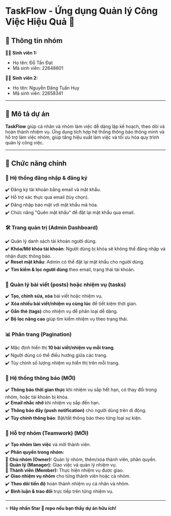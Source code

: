 # TaskFlow - Ứng dụng Quản lý Công Việc Hiệu Quả 🚀

## 📝 Thông tin nhóm

👨‍🎓 **Sinh viên 1:**  
- Họ tên: Đỗ Tấn Đạt  
- Mã sinh viên: 22648601  

👨‍🎓 **Sinh viên 2:**  
- Họ tên: Nguyễn Đăng Tuấn Huy  
- Mã sinh viên: 22658341  

---

## 📌 Mô tả dự án
**TaskFlow** giúp cá nhân và nhóm làm việc dễ dàng lập kế hoạch, theo dõi và hoàn thành nhiệm vụ. Ứng dụng tích hợp hệ thống thông báo thông minh và hỗ trợ làm việc nhóm, giúp tăng hiệu suất làm việc và tối ưu hóa quy trình quản lý công việc.

---

## 🌟 Chức năng chính

### 🔐 Hệ thống đăng nhập & đăng ký
✔️ Đăng ký tài khoản bằng email và mật khẩu.  
✔️ Hỗ trợ xác thực qua email (tùy chọn).  
✔️ Đăng nhập bảo mật với mật khẩu mã hóa.  
✔️ Chức năng "Quên mật khẩu" để đặt lại mật khẩu qua email.  

### 🛠️ Trang quản trị (Admin Dashboard)
✔️ Quản lý danh sách tài khoản người dùng.  
✔️ **Khóa/Mở khóa tài khoản**: Người dùng bị khóa sẽ không thể đăng nhập và nhận được thông báo.  
✔️ **Reset mật khẩu**: Admin có thể đặt lại mật khẩu cho người dùng.  
✔️ **Tìm kiếm & lọc người dùng** theo email, trạng thái tài khoản.  

### 📝 Quản lý bài viết (posts) hoặc nhiệm vụ (tasks)
✔️ **Tạo, chỉnh sửa, xóa** bài viết hoặc nhiệm vụ.  
✔️ **Xóa nhiều bài viết/nhiệm vụ cùng lúc** để tiết kiệm thời gian.  
✔️ **Gắn thẻ (tags)** cho nhiệm vụ để phân loại dễ dàng.  
✔️ **Bộ lọc nâng cao** giúp tìm kiếm nhiệm vụ theo trạng thái.  

### 📊 Phân trang (Pagination)
✔️ Mặc định hiển thị **10 bài viết/nhiệm vụ mỗi trang**.  
✔️ Người dùng có thể điều hướng giữa các trang.  
✔️ Tùy chỉnh số lượng nhiệm vụ hiển thị trên mỗi trang.  

### 🔔 Hệ thống thông báo (MỚI)
✔️ **Thông báo thời gian thực** khi nhiệm vụ sắp hết hạn, có thay đổi trong nhóm, hoặc tài khoản bị khóa.  
✔️ **Email nhắc nhở** khi nhiệm vụ sắp đến hạn.  
✔️ **Thông báo đẩy (push notification)** cho người dùng trên di động.  
✔️ **Tùy chỉnh thông báo**: Bật/tắt thông báo theo từng loại sự kiện.  

### 👥 Hỗ trợ nhóm (Teamwork) (MỚI)
✔️ **Tạo nhóm làm việc** và mời thành viên.  
✔️ **Phân quyền trong nhóm:**  
   🔹 **Chủ nhóm (Owner):** Quản lý nhóm, thêm/xóa thành viên, phân quyền.  
   🔹 **Quản lý (Manager):** Giao việc và quản lý nhiệm vụ.  
   🔹 **Thành viên (Member):** Thực hiện nhiệm vụ được giao.  
✔️ **Giao nhiệm vụ nhóm** cho từng thành viên hoặc cả nhóm.  
✔️ **Theo dõi tiến độ** hoàn thành nhiệm vụ cá nhân và nhóm.  
✔️ **Bình luận & trao đổi** trực tiếp trên từng nhiệm vụ.  

---

<!-- ## 🛠️ Hướng dẫn cài đặt & chạy

### Yêu cầu hệ thống
- Python 3.11+
- Django
- SQLite/PostgreSQL

### Bước 1: Clone repository
```sh
 git clone https://github.com/tai-khoan-cua-ban/ten-repo.git
 cd ten-repo
```

### Bước 2: Tạo virtual environment và cài đặt dependencies
```sh
python -m venv venv
source venv/bin/activate  # Trên macOS/Linuxenv\Scripts\activate  # Trên Windows
pip install -r requirements.txt
```

### Bước 3: Chạy ứng dụng
```sh
flask run
```
Ứng dụng sẽ chạy tại `http://127.0.0.1:5000/`

---

## 🌐 Link demo
🔗 **[Triển khai tại đây](https://your-deployed-app.com)**

---

## 📌 Công nghệ sử dụng
- **Backend:** Flask, SQLAlchemy
- **Frontend:** HTML, CSS, JavaScript (React/Vue nếu có)
- **Database:** SQLite/PostgreSQL
- **Authentication:** Flask-Login, JWT

---

## 📞 Liên hệ
📧 Email: example@email.com  
🐙 GitHub: [github.com/tai-khoan-cua-ban](https://github.com/tai-khoan-cua-ban)  
💼 LinkedIn: [linkedin.com/in/example](https://linkedin.com/in/example)

--- -->

⭐ **Hãy nhấn Star 🌟 repo nếu bạn thấy dự án hữu ích!**

